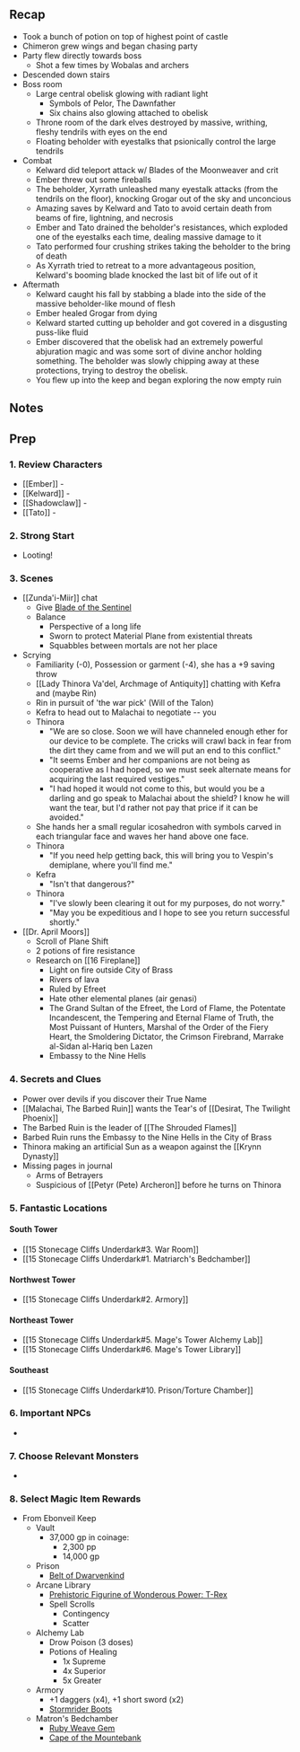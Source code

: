 
## Recap


* Took a bunch of potion on top of highest point of castle
* Chimeron grew wings and began chasing party
* Party flew directly towards boss
	* Shot a few times by Wobalas and archers
* Descended down stairs
* Boss room
	* Large central obelisk glowing with radiant light
		* Symbols of Pelor, The Dawnfather
		* Six chains also glowing attached to obelisk
	* Throne room of the dark elves destroyed by massive, writhing, fleshy tendrils with eyes on the end
	* Floating beholder with eyestalks that psionically control the large tendrils
* Combat
	* Kelward did teleport attack w/ Blades of the Moonweaver and crit
	* Ember threw out some fireballs
	* The beholder, Xyrrath unleashed many eyestalk attacks (from the tendrils on the floor), knocking Grogar out of the sky and unconcious
	* Amazing saves by Kelward and Tato to avoid certain death from beams of fire, lightning, and necrosis
	* Ember and Tato drained the beholder's resistances, which exploded one of the eyestalks each time, dealing massive damage to it
	* Tato performed four crushing strikes taking the beholder to the bring of death
	* As Xyrrath tried to retreat to a more advantageous position, Kelward's booming blade knocked the last bit of life out of it
* Aftermath
	* Kelward caught his fall by stabbing a blade into the side of the massive beholder-like mound of flesh
	* Ember healed Grogar from dying
	* Kelward started cutting up beholder and got covered in a disgusting puss-like fluid
	* Ember discovered that the obelisk had an extremely powerful abjuration magic and was some sort of divine anchor holding something. The beholder was slowly chipping away at these protections, trying to destroy the obelisk.
	* You flew up into the keep and began exploring the now empty ruin

## Notes
## Prep
### 1. Review Characters

* [[Ember]] - 
* [[Kelward]] -
* [[Shadowclaw]] - 
* [[Tato]] - 

### 2. Strong Start

* Looting!


### 3. Scenes

* [[Zunda'i-Miir]] chat
	* Give [Blade of the Sentinel](https://www.dndbeyond.com/magic-items/8569090-blade-of-the-sentinel)
	* Balance
		* Perspective of a long life
		* Sworn to protect Material Plane from existential threats
		* Squabbles between mortals are not her place
* Scrying
	* Familiarity (-0), Possession or garment (-4), she has a +9 saving throw
	* [[Lady Thinora Va'del, Archmage of Antiquity]] chatting with Kefra and (maybe Rin)
	* Rin in pursuit of 'the war pick' (Will of the Talon)
	* Kefra to head out to Malachai to negotiate -- you 
	* Thinora
		* "We are so close. Soon we will have channeled enough ether for our device to be complete. The cricks will crawl back in fear from the dirt they came from and we will put an end to this conflict."
		* "It seems Ember and her companions are not being as cooperative as I had hoped, so we must seek alternate means for acquiring the last required vestiges."
		* "I had hoped it would not come to this, but would you be a darling and go speak to Malachai about the shield? I know he will want the tear, but I'd rather not pay that price if it can be avoided."
	* She hands her a small regular icosahedron with symbols carved in each triangular face and waves her hand above one face.
	* Thinora
		* "If you need help getting back, this will bring you to Vespin's demiplane, where you'll find me."
	* Kefra
		* "Isn't that dangerous?"
	* Thinora
		* "I've slowly been clearing it out for my purposes, do not worry."
		* "May you be expeditious and I hope to see you return successful shortly."
* [[Dr. April Moors]]
	* Scroll of Plane Shift
	* 2 potions of fire resistance
	* Research on [[16 Fireplane]]
		* Light on fire outside City of Brass
		* Rivers of lava
		* Ruled by Efreet
		* Hate other elemental planes (air genasi)
		* The Grand Sultan of the Efreet, the Lord of Flame, the Potentate Incandescent, the Tempering and Eternal Flame of Truth, the Most Puissant of Hunters, Marshal of the Order of the Fiery Heart, the Smoldering Dictator, the Crimson Firebrand, Marrake al-Sidan al-Hariq ben Lazen
		* Embassy to the Nine Hells

### 4. Secrets and Clues

* Power over devils if you discover their True Name
* [[Malachai, The Barbed Ruin]] wants the Tear's of [[Desirat, The Twilight Phoenix]]
* The Barbed Ruin is the leader of [[The Shrouded Flames]]
* Barbed Ruin runs the Embassy to the Nine Hells in the City of Brass
* Thinora making an artificial Sun as a weapon against the [[Krynn Dynasty]]
* Missing pages in journal
	* Arms of Betrayers
	* Suspicious of [[Petyr (Pete) Archeron]] before he turns on Thinora

### 5. Fantastic Locations

#### South Tower
* [[15 Stonecage Cliffs Underdark#3. War Room]]
* [[15 Stonecage Cliffs Underdark#1. Matriarch's Bedchamber]]

#### Northwest Tower

* [[15 Stonecage Cliffs Underdark#2. Armory]]

#### Northeast Tower
* [[15 Stonecage Cliffs Underdark#5. Mage's Tower Alchemy Lab]]
* [[15 Stonecage Cliffs Underdark#6. Mage's Tower Library]]

#### Southeast
* [[15 Stonecage Cliffs Underdark#10. Prison/Torture Chamber]]

### 6. Important NPCs

* 

### 7. Choose Relevant Monsters

* 

### 8. Select Magic Item Rewards

* From Ebonveil Keep
	* Vault
		* 37,000 gp in coinage:
			- 2,300 pp
			- 14,000 gp
	* Prison
		* [Belt of Dwarvenkind](https://www.dndbeyond.com/magic-items/4584-belt-of-dwarvenkind)
	* Arcane Library
		- [Prehistoric Figurine of Wonderous Power: T-Rex](https://www.dndbeyond.com/magic-items/7102432-prehistoric-figurine-of-wondrous-power-jasper)
		- Spell Scrolls
			- Contingency
			- Scatter
	- Alchemy Lab
		- Drow Poison (3 doses)
		- Potions of Healing
			- 1x Supreme
			- 4x Superior
			- 5x Greater
	- Armory
		- +1 daggers (x4), +1 short sword (x2)
		- [Stormrider Boots](https://www.dndbeyond.com/magic-items/7171012-stormrider-boots)
	- Matron's Bedchamber
		- [Ruby Weave Gem](https://www.dndbeyond.com/magic-items/4047223-ruby-weave-gem)
		- [Cape of the Mountebank](https://www.dndbeyond.com/magic-items/4599-cape-of-the-mountebank)
